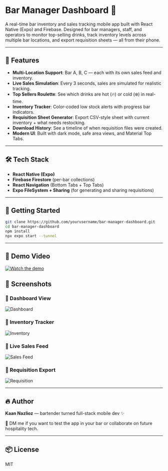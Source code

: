# Bar Manager Dashboard 🍹

A real-time bar inventory and sales tracking mobile app built with React Native (Expo) and Firebase. Designed for bar managers, staff, and operators to monitor top-selling drinks, track inventory levels across multiple bar locations, and export requisition sheets — all from their phone.

---

## 📱 Features

- **Multi-Location Support**: Bar A, B, C — each with its own sales feed and inventory.
- **Live Sales Simulation**: Every 3 seconds, sales are simulated for realistic tracking.
- **Top Sellers Roulette**: See which drinks are hot (🔥) or cold (❄️) in real-time.
- **Inventory Tracker**: Color-coded low stock alerts with progress bar indicators.
- **Requisition Sheet Generator**: Export CSV-style sheet with current inventory + what needs restocking.
- **Download History**: See a timeline of when requisition files were created.
- **Modern UI**: Built with dark mode, safe area views, and Material Top Tabs.

---

## 🛠 Tech Stack

- **React Native (Expo)**
- **Firebase Firestore** (per-bar collections)
- **React Navigation** (Bottom Tabs + Top Tabs)
- **Expo FileSystem + Sharing** (for generating and sharing requisitions)

---

## 🚀 Getting Started

```bash
git clone https://github.com/yourusername/bar-manager-dashboard.git
cd bar-manager-dashboard
npm install
npx expo start --tunnel
```

---
## 🎥 Demo Video

[![Watch the demo](https://img.youtube.com/vi/EmQR9Gph54E/maxresdefault.jpg)](https://www.youtube.com/watch?v=EmQR9Gph54E)

## 📸 Screenshots

### 🔹 Dashboard View
![Dashboard](assets/screenshots/dashboard1.png)

### 🔹 Inventory Tracker
![Inventory](assets/screenshots/inventory1.png)

### 🔹 Live Sales Feed
![Sales Feed](assets/screenshots/sales-feed1.png)

### 🔹 Requisition Export
![Requisition](assets/screenshots/requisition.png)

---

## 🔥 Author

**Kaan Nazlioz** — bartender turned full-stack mobile dev ✨

💬 DM me if you want to test the app in your bar or collaborate on future hospitality tech.

---

## 📦 License

MIT

